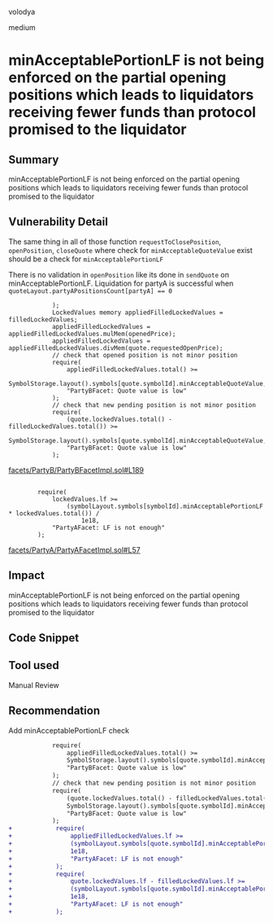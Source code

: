 volodya

medium

# minAcceptablePortionLF is not being enforced on the partial opening positions which leads to liquidators receiving fewer funds than protocol promised to the liquidator

## Summary
minAcceptablePortionLF is not being enforced on the partial opening positions which leads to liquidators receiving fewer funds than protocol promised to the liquidator
## Vulnerability Detail
The same thing in all of those function `requestToClosePosition`, `openPosition`, `closeQuote` where check for `minAcceptableQuoteValue` exist should be a check for `minAcceptablePortionLF`

There is no validation in `openPosition` like its done in `sendQuote` on minAcceptablePortionLF.
Liquidation for partyA is successful when `quoteLayout.partyAPositionsCount[partyA] == 0` 
```solidity
            );
            LockedValues memory appliedFilledLockedValues = filledLockedValues;
            appliedFilledLockedValues = appliedFilledLockedValues.mulMem(openedPrice);
            appliedFilledLockedValues = appliedFilledLockedValues.divMem(quote.requestedOpenPrice);
            // check that opened position is not minor position
            require(
                appliedFilledLockedValues.total() >=
                SymbolStorage.layout().symbols[quote.symbolId].minAcceptableQuoteValue,
                "PartyBFacet: Quote value is low"
            );
            // check that new pending position is not minor position
            require(
                (quote.lockedValues.total() - filledLockedValues.total()) >=
                SymbolStorage.layout().symbols[quote.symbolId].minAcceptableQuoteValue,
                "PartyBFacet: Quote value is low"
            );
```
[facets/PartyB/PartyBFacetImpl.sol#L189](https://github.com/sherlock-audit/2023-06-symmetrical/blob/main/symmio-core/contracts/facets/PartyB/PartyBFacetImpl.sol#L189)

```solidity

        require(
            lockedValues.lf >=
                (symbolLayout.symbols[symbolId].minAcceptablePortionLF * lockedValues.total()) /
                    1e18,
            "PartyAFacet: LF is not enough"
        );

```
[facets/PartyA/PartyAFacetImpl.sol#L57](https://github.com/sherlock-audit/2023-06-symmetrical/blob/main/symmio-core/contracts/facets/PartyA/PartyAFacetImpl.sol#L57)
## Impact
minAcceptablePortionLF is not being enforced on the partial opening positions which leads to liquidators receiving fewer funds than protocol promised to the liquidator
## Code Snippet

## Tool used

Manual Review

## Recommendation
Add minAcceptablePortionLF check
```diff
            require(
                appliedFilledLockedValues.total() >=
                SymbolStorage.layout().symbols[quote.symbolId].minAcceptableQuoteValue,
                "PartyBFacet: Quote value is low"
            );
            // check that new pending position is not minor position
            require(
                (quote.lockedValues.total() - filledLockedValues.total()) >=
                SymbolStorage.layout().symbols[quote.symbolId].minAcceptableQuoteValue,
                "PartyBFacet: Quote value is low"
            );
+            require(
+                appliedFilledLockedValues.lf >=
+                (symbolLayout.symbols[quote.symbolId].minAcceptablePortionLF * appliedFilledLockedValues.total()) /
+                1e18,
+                "PartyAFacet: LF is not enough"
+            );
+            require(
+                quote.lockedValues.lf - filledLockedValues.lf >=
+                (symbolLayout.symbols[quote.symbolId].minAcceptablePortionLF * (quote.lockedValues.total() - filledLockedValues.total())) /
+                1e18,
+                "PartyAFacet: LF is not enough"
+            );

```
